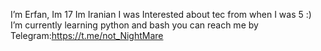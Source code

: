 I’m Erfan, Im 17
Im Iranian
I was Interested about tec from when I was 5 :)
I’m currently learning python and bash
you can reach me by 
Telegram:https://t.me/not_NightMare
        
